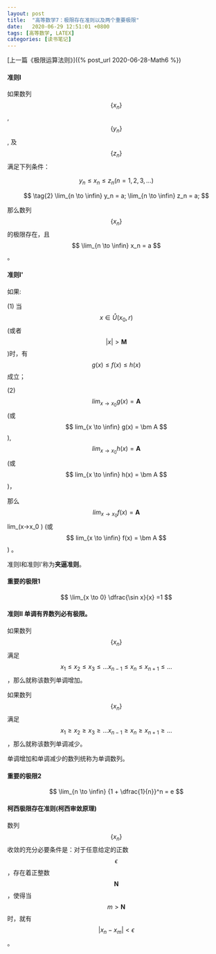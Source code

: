 ```yaml
---
layout: post
title:  "高等数学7：极限存在准则以及两个重要极限"
date:   2020-06-29 12:51:01 +0800
tags: [高等数学, LATEX]
categories: [读书笔记]
---
```


[上一篇《极限运算法则》]({% post_url 2020-06-28-Math6 %})

#### 准则I

如果数列<span> $$ \{ x_n \} $$ </span>, <span> $$ \{ y_n \} $$ </span>, 及 <span> $$ \{ z_n \} $$ </span> 满足下列条件：

$$
\tag{1} y_n \le x_n \le z_n (n=1,2,3,...)
$$

$$
\tag{2} \lim_{n \to \infin} y_n = a; \lim_{n \to \infin} z_n = a;
$$

那么数列<span> $$ \{ x_n \} $$ </span>的极限存在，且<span> $$ \lim_{n \to \infin} x_n = a $$ </span>。


#### 准则I'

如果:

(1) 当 <span> $$ x \in \mathring{U} (x_0, r) $$ </span> (或者<span> $$ |x| > \bm M $$ </span> )时，有 <span> $$ g(x) \le f(x) \le h(x) $$ </span> 成立；  

(2) <span> $$ lim_{x \to x_0} g(x) = \bm A $$ </span> (或<span> $$ lim_{x \to \infin} g(x) = \bm A $$ </span> ), <span> $$ lim_{x \to x_0} h(x) = \bm A $$ </span> (或 <span> $$ lim_{x \to \infin} h(x) = \bm A $$ </span> )，

那么<span> $$ lim_{x \to x_0} f(x) = \bm A $$ </span>  lim_(x→x_0 )⁡ (或 <span> $$ lim_{x \to \infin} f(x) = \bm A $$ </span> ) 。


准则I和准则I'称为**夹逼准则**。


####  重要的极限1 

$$
\lim_{x \to 0} \dfrac{\sin x}{x} =1 
$$


#### 准则II 单调有界数列必有极限。

如果数列<span> $$ \{ x_n \} $$ </span>满足<span> $$ x_1 \le x_2 \le x_3 \le ... x_{n-1} \le x_n \le x_{n + 1} \le ... $$ </span>，那么就称该数列单调增加。

如果数列<span> $$ \{ x_n \} $$ </span>满足<span> $$ x_1 \ge x_2 \ge x_3 \ge ... x_{n-1} \ge x_n \ge x_{n + 1} \ge ... $$ </span>，那么就称该数列单调减少。

单调增加和单调减少的数列统称为单调数列。

#### 重要的极限2

$$
\lim_{n \to \infin} {1 + \dfrac{1}{n}}^n = e 
$$

#### 柯西极限存在准则(柯西审敛原理) 

数列<span> $$ \{ x_n \} $$ </span>收敛的充分必要条件是：对于任意给定的正数<span> $$ \epsilon $$ </span>，存在着正整数<span> $$ \bm N $$ </span>，使得当<span> $$ m \gt \bm N $$ </span>时，就有 <span> $$ | x_n - x_m | \lt \epsilon $$ </span>。

